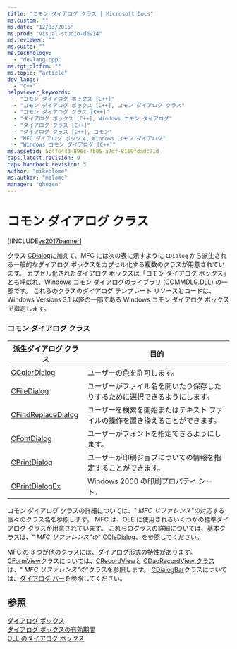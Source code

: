 ```yaml
---
title: "コモン ダイアログ クラス | Microsoft Docs"
ms.custom: ""
ms.date: "12/03/2016"
ms.prod: "visual-studio-dev14"
ms.reviewer: ""
ms.suite: ""
ms.technology: 
  - "devlang-cpp"
ms.tgt_pltfrm: ""
ms.topic: "article"
dev_langs: 
  - "C++"
helpviewer_keywords: 
  - "コモン ダイアログ ボックス [C++]"
  - "コモン ダイアログ ボックス [C++], コモン ダイアログ クラス"
  - "コモン ダイアログ クラス [C++]"
  - "ダイアログ ボックス [C++], Windows コモン ダイアログ"
  - "ダイアログ クラス [C++]"
  - "ダイアログ クラス [C++], コモン"
  - "MFC ダイアログ ボックス, Windows コモン ダイアログ"
  - "Windows コモン ダイアログ [C++]"
ms.assetid: 5c4f6443-896c-4b05-a7df-8169fdadc71d
caps.latest.revision: 9
caps.handback.revision: 5
author: "mikeblome"
ms.author: "mblome"
manager: "ghogen"
---
```

# コモン ダイアログ クラス
[!INCLUDE[vs2017banner](../assembler/inline/includes/vs2017banner.md)]

クラス [CDialog](../mfc/reference/cdialog-class.md)に加えて、MFC には次の表に示すように `CDialog` から派生される一般的なダイアログ ボックスをカプセル化する複数のクラスが用意されています。  カプセル化されたダイアログ ボックスは「コモン ダイアログ ボックス」とも呼ばれ、Windows コモン ダイアログのライブラリ \(COMMDLG.DLL\) の一部です。  これらのクラスのダイアログ テンプレート リソースとコードは、Windows Versions 3.1 以降の一部である Windows コモン ダイアログ ボックスで指定します。  
  
### コモン ダイアログ クラス  
  
|派生ダイアログ クラス|目的|  
|-----------------|--------|  
|[CColorDialog](../mfc/reference/ccolordialog-class.md)|ユーザーの色を許可します。|  
|[CFileDialog](../Topic/CFileDialog%20Class.md)|ユーザーがファイル名を開いたり保存したりするために選択できるようにします。|  
|[CFindReplaceDialog](../Topic/CFindReplaceDialog%20Class.md)|ユーザーを検索を開始またはテキスト ファイルの操作を置き換えることができます。|  
|[CFontDialog](../mfc/reference/cfontdialog-class.md)|ユーザーがフォントを指定できるようにします。|  
|[CPrintDialog](../Topic/CPrintDialog%20Class.md)|ユーザーが印刷ジョブについての情報を指定することができます。|  
|[CPrintDialogEx](../mfc/reference/cprintdialogex-class.md)|Windows 2000 の印刷プロパティ シート。|  
  
 コモン ダイアログ クラスの詳細については、" *MFC リファレンス"の*対応する個々のクラス名を参照します。  MFC は、OLE に使用されるいくつかの標準ダイアログ クラスが用意されています。  これらのクラスの詳細については、基本クラスは、" *MFC リファレンス"の*" [COleDialog](../mfc/reference/coledialog-class.md)、を参照してください。  
  
 MFC の 3 つが他のクラスには、ダイアログ形式の特性があります。  [CFormView](../mfc/reference/cformview-class.md)クラスについては、[CRecordView](../mfc/reference/crecordview-class.md)と [CDaoRecordView クラス](../mfc/reference/cdaorecordview-class.md)は、" *MFC リファレンス"の*"クラスを参照します。  [CDialogBar](../mfc/reference/cdialogbar-class.md)クラスについては、[ダイアログ バー](../mfc/dialog-bars.md)を参照してください。  
  
## 参照  
 [ダイアログ ボックス](../mfc/dialog-boxes.md)   
 [ダイアログ ボックスの有効期間](../mfc/life-cycle-of-a-dialog-box.md)   
 [OLE のダイアログ ボックス](../mfc/dialog-boxes-in-ole.md)